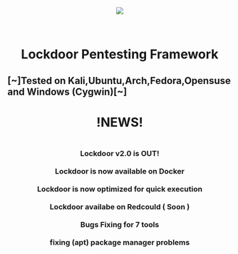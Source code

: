 <p align="center">
  <img  src="https://raw.githubusercontent.com/SofianeHamlaoui/Lockdoor-Framework/master/pictures/logos/logo205x250.gif">
</p>
<h1 align="center">
<br class="title">
Lockdoor Pentesting Framework <br><h2>
   [~]Tested on Kali,Ubuntu,Arch,Fedora,Opensuse and Windows (Cygwin)[~]
   </h2>
   <h1 align="center">
   !NEWS!</h1>
   <h3 align="center">
   <br> Lockdoor v2.0 is OUT! <br>
   <br> Lockdoor is now available on Docker <br>
   <br> Lockdoor is now optimized for quick execution<br>
   <br> Lockdoor availabe on Redcould ( Soon )<br>
   <br> Bugs Fixing for 7 tools <br>
   <br> fixing (apt) package manager problems <br>
   </h3>

